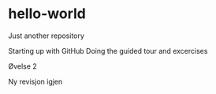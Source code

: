 # hello-world
Just another repository

Starting up with GitHub
Doing the guided tour and excercises

Øvelse 2

Ny revisjon igjen
